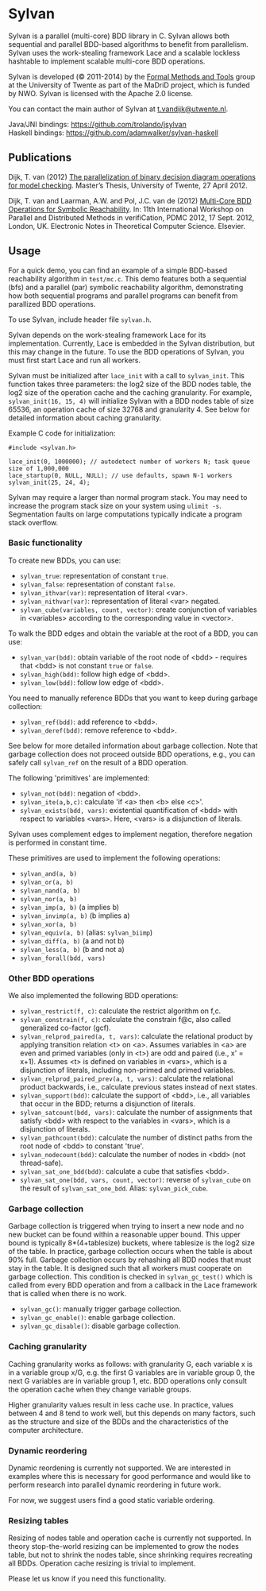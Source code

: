 Sylvan
======
Sylvan is a parallel (multi-core) BDD library in C. Sylvan allows both sequential and parallel BDD-based algorithms to benefit from parallelism. Sylvan uses the work-stealing framework Lace and a scalable lockless hashtable to implement scalable multi-core BDD operations.

Sylvan is developed (&copy; 2011-2014) by the [Formal Methods and Tools](http://fmt.ewi.utwente.nl/) group at the University of Twente as part of the MaDriD project, which is funded by NWO. Sylvan is licensed with the Apache 2.0 license.

You can contact the main author of Sylvan at <t.vandijk@utwente.nl>.

Java/JNI bindings: https://github.com/trolando/jsylvan  
Haskell bindings: https://github.com/adamwalker/sylvan-haskell

Publications
------------
Dijk, T. van (2012) [The parallelization of binary decision diagram operations for model checking](http://essay.utwente.nl/61650/). Master’s Thesis, University of Twente, 27 April 2012.

Dijk, T. van and Laarman, A.W. and Pol, J.C. van de (2012) [Multi-Core BDD Operations for Symbolic Reachability](http://eprints.eemcs.utwente.nl/22166/). In: 11th International Workshop on Parallel and Distributed Methods in verifiCation, PDMC 2012, 17 Sept. 2012, London, UK. Electronic Notes in Theoretical Computer Science. Elsevier.

Usage
-----
For a quick demo, you can find an example of a simple BDD-based reachability algorithm in `test/mc.c`. This demo features both a sequential (bfs) and a parallel (par) symbolic reachability algorithm, demonstrating how both sequential programs and parallel programs can benefit from parallized BDD operations.

To use Sylvan, include header file `sylvan.h`.

Sylvan depends on the work-stealing framework Lace for its implementation. Currently, Lace is embedded in the Sylvan distribution, but this may change in the future. To use the BDD operations of Sylvan, you must first start Lace and run all workers.

Sylvan must be initialized after `lace_init` with a call to `sylvan_init`. This function takes three parameters: the log2 size of the BDD nodes table, the log2 size of the operation cache and the caching granularity. For example, `sylvan_init(16, 15, 4)` will initialize Sylvan with a BDD nodes table of size 65536, an operation cache of size 32768 and granularity 4. See below for detailed information about caching granularity.

Example C code for initialization:
```
#include <sylvan.h>

lace_init(0, 1000000); // autodetect number of workers N; task queue size of 1,000,000 
lace_startup(0, NULL, NULL); // use defaults, spawn N-1 workers
sylvan_init(25, 24, 4);
```

Sylvan may require a larger than normal program stack. You may need to increase the program stack size on your system using `ulimit -s`. Segmentation faults on large computations typically indicate a program stack overflow.

### Basic functionality

To create new BDDs, you can use:
- `sylvan_true`: representation of constant `true`.
- `sylvan_false`: representation of constant `false`.
- `sylvan_ithvar(var)`: representation of literal &lt;var&gt;.
- `sylvan_nithvar(var)`: representation of literal &lt;var&gt; negated.
- `sylvan_cube(variables, count, vector)`: create conjunction of variables in &lt;variables&gt; according to the corresponding value in &lt;vector&gt;.

To walk the BDD edges and obtain the variable at the root of a BDD, you can use:
- `sylvan_var(bdd)`: obtain variable of the root node of &lt;bdd&gt; - requires that &lt;bdd&gt; is not constant `true` or `false`.
- `sylvan_high(bdd)`: follow high edge of &lt;bdd&gt;.
- `sylvan_low(bdd)`: follow low edge of &lt;bdd&gt;.

You need to manually reference BDDs that you want to keep during garbage collection:
- `sylvan_ref(bdd)`: add reference to &lt;bdd&gt;.
- `sylvan_deref(bdd)`: remove reference to &lt;bdd&gt;.

See below for more detailed information about garbage collection. Note that garbage collection does not proceed outside BDD operations, e.g., you can safely call `sylvan_ref` on the result of a BDD operation.

The following 'primitives' are implemented:
- `sylvan_not(bdd)`: negation of &lt;bdd&gt;.
- `sylvan_ite(a,b,c)`: calculate 'if &lt;a&gt; then &lt;b&gt; else &lt;c&gt;'.
- `sylvan_exists(bdd, vars)`: existential quantification of &lt;bdd&gt; with respect to variables &lt;vars&gt;. Here, &lt;vars&gt; is a disjunction of literals.

Sylvan uses complement edges to implement negation, therefore negation is performed in constant time.

These primitives are used to implement the following operations:
- `sylvan_and(a, b)`
- `sylvan_or(a, b)`
- `sylvan_nand(a, b)`
- `sylvan_nor(a, b)`
- `sylvan_imp(a, b)` (a implies b)
- `sylvan_invimp(a, b)` (b implies a)
- `sylvan_xor(a, b)`
- `sylvan_equiv(a, b)` (alias: `sylvan_biimp`)
- `sylvan_diff(a, b)` (a and not b)
- `sylvan_less(a, b)` (b and not a)
- `sylvan_forall(bdd, vars)`

### Other BDD operations

We also implemented the following BDD operations:
- `sylvan_restrict(f, c)`: calculate the restrict algorithm on f,c.
- `sylvan_constrain(f, c)`: calculate the constrain f@c, also called generalized co-factor (gcf).
- `sylvan_relprod_paired(a, t, vars)`: calculate the relational product by applying transition relation &lt;t&gt; on &lt;a&gt;. Assumes variables in &lt;a&gt; are even and primed variables (only in &lt;t&gt;) are odd and paired (i.e., x' = x+1). Assumes &lt;t&gt; is defined on variables in &lt;vars&gt;, which is a disjunction of literals, including non-primed and primed variables.
- `sylvan_relprod_paired_prev(a, t, vars)`: calculate the relational product backwards, i.e., calculate previous states instead of next states.
- `sylvan_support(bdd)`: calculate the support of &lt;bdd&gt;, i.e., all variables that occur in the BDD; returns a disjunction of literals.
- `sylvan_satcount(bdd, vars)`: calculate the number of assignments that satisfy &lt;bdd&gt; with respect to the variables in &lt;vars&gt;, which is a disjunction of literals.
- `sylvan_pathcount(bdd)`: calculate the number of distinct paths from the root node of &lt;bdd&gt; to constant 'true'.
- `sylvan_nodecount(bdd)`: calculate the number of nodes in &lt;bdd&gt; (not thread-safe).
- `sylvan_sat_one_bdd(bdd)`: calculate a cube that satisfies &lt;bdd&gt;.
- `sylvan_sat_one(bdd, vars, count, vector)`: reverse of `sylvan_cube` on the result of `sylvan_sat_one_bdd`. Alias: `sylvan_pick_cube`.
 
### Garbage collection

Garbage collection is triggered when trying to insert a new node and no new bucket can be found within a reasonable upper bound. This upper bound is typically 8*(4+tablesize) buckets, where tablesize is the log2 size of the table. In practice, garbage collection occurs when the table is about 90% full. Garbage collection occurs by rehashing all BDD nodes that must stay in the table. It is designed such that all workers must cooperate on garbage collection. This condition is checked in `sylvan_gc_test()` which is called from every BDD operation and from a callback in the Lace framework that is called when there is no work.

- `sylvan_gc()`: manually trigger garbage collection.
- `sylvan_gc_enable()`: enable garbage collection.
- `sylvan_gc_disable()`: disable garbage collection.

### Caching granularity

Caching granularity works as follows: with granularity G, each variable x is in a variable group x/G, e.g. the first G variables are in variable group 0, the next G variables are in variable group 1, etc.
BDD operations only consult the operation cache when they change variable groups.

Higher granularity values result in less cache use. In practice, values between 4 and 8 tend to work well, but this depends on many factors, such as the structure and size of the BDDs and the characteristics of the computer architecture.

### Dynamic reordering

Dynamic reordening is currently not supported.
We are interested in examples where this is necessary for good performance and would like to perform research into parallel dynamic reordering in future work.

For now, we suggest users find a good static variable ordering.

### Resizing tables

Resizing of nodes table and operation cache is currently not supported. In theory stop-the-world resizing can be implemented to grow the nodes table, but not to shrink the nodes table, since shrinking requires recreating all BDDs. Operation cache resizing is trivial to implement.

Please let us know if you need this functionality.


